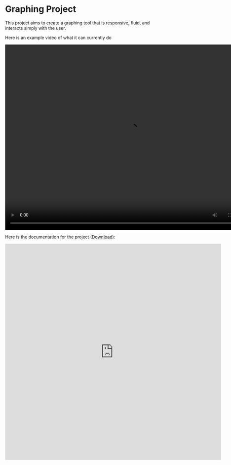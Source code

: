 # Graphing Project
This project aims to create a graphing tool that is responsive, fluid, and interacts simply with the user.

Here is an example video of what it can currently do

<center>
<video width="800" height="600" preload controls autoplay>
  <source src="https://github.com/Leafy1201/graphing/raw/master/html/prototype2.mp4" type="video/mp4">
Your browser does not support the video tag. Here is a link to the video: <a href="http://htmlpreview.github.com/?https://github.com/Leafy1201/graphing/blob/master/html/video.html" target="_blank">Graphing Tool in Action</a>
</video>
</center>

Here is the documentation for the project (<a href="https://github.com/Leafy1201/graphing/raw/master/doc/main.pdf">Download</a>):

<center>
<embed src="https://drive.google.com/viewerng/viewer?embedded=true&url=https://github.com/Leafy1201/graphing/raw/master/doc/main.pdf" width="700" height="700"> 
</center>